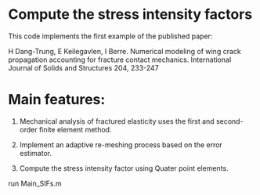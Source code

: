 # Compute the stress intensity factors

This code implements the first example of the published paper: 

H Dang-Trung, E Keilegavlen, I Berre. Numerical modeling of wing crack propagation accounting for fracture contact mechanics. International Journal of Solids and Structures 204, 233-247

# Main features:

1. Mechanical analysis of fractured elasticity uses the first and second-order finite element method.

2. Implement an adaptive re-meshing process based on the error estimator.

3. Compute the stress intensity factor using Quater point elements.

run Main_SIFs.m
